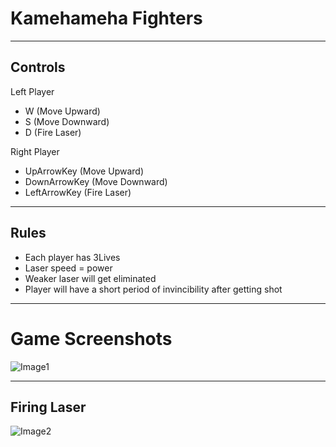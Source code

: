 # Kamehameha Fighters
---
## Controls

Left Player 
- W (Move Upward) 
- S (Move Downward)
- D (Fire Laser)

Right Player
- UpArrowKey (Move Upward) 
- DownArrowKey (Move Downward)
- LeftArrowKey (Fire Laser)

---

## Rules

- Each player has 3Lives
- Laser speed = power
- Weaker laser will get eliminated
- Player will have a short period of invincibility after getting shot

---
# Game Screenshots


![Image1](https://i.imgur.com/NcXmCdY.png)

---
## Firing Laser

![Image2](https://i.imgur.com/yKjjRBd.png?1)




